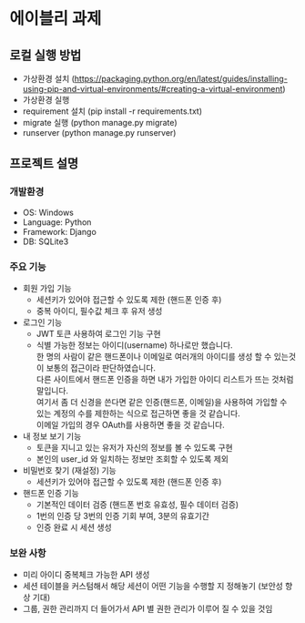 <h1>에이블리 과제</h1>
<h2>로컬 실행 방법</h2>

- 가상환경 설치 (https://packaging.python.org/en/latest/guides/installing-using-pip-and-virtual-environments/#creating-a-virtual-environment)
- 가상환경 실행 
- requirement 설치 (pip install -r requirements.txt)
- migrate 실행 (python manage.py migrate)
- runserver (python manage.py runserver)

<h2>프로젝트 설명</h2>

<h3>개발환경</h3>

- OS: Windows
- Language: Python
- Framework: Django
- DB: SQLite3

<h3>주요 기능</h3>

- 회원 가입 기능
  - 세션키가 있어야 접근할 수 있도록 제한 (핸드폰 인증 후)
  - 중복 아이디, 필수값 체크 후 유저 생성
- 로그인 기능
  - JWT 토큰 사용하여 로그인 기능 구현
  - 식별 가능한 정보는 아이디(username) 하나로만 했습니다.</br>한 명의 사람이 같은 핸드폰이나 이메일로 여러개의 아이디를 생성 할 수 있는것이 보통의 접근이라 판단하였습니다.</br>다른 사이트에서 핸드폰 인증을 하면 내가 가입한 아이디 리스트가 뜨는 것처럼 말입니다.</br>여기서 좀 더 신경을 쓴다면 같은 인증(핸드폰, 이메일)을 사용하여 가입할 수 있는 계정의 수를 제한하는 식으로 접근하면 좋을 것 같습니다.</br>이메일 가입의 경우 OAuth를 사용하면 좋을 것 같습니다.
- 내 정보 보기 기능
  - 토큰을 지니고 있는 유저가 자신의 정보를 볼 수 있도록 구현
  - 본인의 user_id 와 일치하는 정보만 조회할 수 있도록 제외
- 비밀번호 찾기 (재설정) 기능
  - 세션키가 있어야 접근할 수 있도록 제한 (핸드폰 인증 후)
- 핸드폰 인증 기능
  - 기본적인 데이터 검증 (핸드폰 번호 유효성, 필수 데이터 검증)
  - 1번의 인증 당 3번의 인증 기회 부여, 3분의 유효기간
  - 인증 완료 시 세션 생성

<h3>보완 사항</h3>

- 미리 아이디 중복체크 가능한 API 생성
- 세션 테이블을 커스텀해서 해당 세션이 어떤 기능을 수행할 지 정해놓기 (보안성 향상 기대)
- 그룹, 권한 관리까지 더 들어가서 API 별 권한 관리가 이루어 질 수 있을 것임
